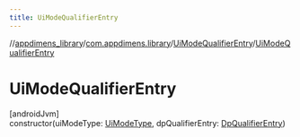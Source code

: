 ```yaml
---
title: UiModeQualifierEntry
---
```

//[appdimens_library](../../../index.html)/[com.appdimens.library](../index.html)/[UiModeQualifierEntry](index.html)/[UiModeQualifierEntry](-ui-mode-qualifier-entry.html)



# UiModeQualifierEntry



[androidJvm]\
constructor(uiModeType: [UiModeType](../-ui-mode-type/index.html), dpQualifierEntry: [DpQualifierEntry](../-dp-qualifier-entry/index.html))



